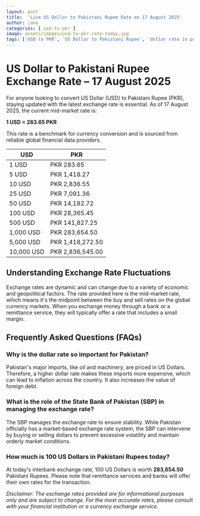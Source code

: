 ```yaml
---
layout: post
title:  'Live US Dollar to Pakistani Rupee Rate on 17 August 2025'
author: jane
categories: [ usd-to-pkr ]
image: assets/images/usd-to-pkr-rate-today.jpg
tags: ['USD to PKR', 'US Dollar to Pakistani Rupee', 'dollar rate in pakistan', 'today dollar rate open market', 'usa to pakistan dollar rate']
---
```


# US Dollar to Pakistani Rupee Exchange Rate – 17 August 2025

For anyone looking to convert US Dollar (USD) to Pakistani Rupee (PKR), staying updated with the latest exchange rate is essential. As of 17 August 2025, the current mid-market rate is:

**1 USD = 283.65 PKR**

This rate is a benchmark for currency conversion and is sourced from reliable global financial data providers.

| USD | PKR |
| --- | --- |
| 1 USD | PKR 283.65 |
| 5 USD | PKR 1,418.27 |
| 10 USD | PKR 2,836.55 |
| 25 USD | PKR 7,091.36 |
| 50 USD | PKR 14,182.72 |
| 100 USD | PKR 28,365.45 |
| 500 USD | PKR 141,827.25 |
| 1,000 USD | PKR 283,654.50 |
| 5,000 USD | PKR 1,418,272.50 |
| 10,000 USD | PKR 2,836,545.00 |


## Understanding Exchange Rate Fluctuations

Exchange rates are dynamic and can change due to a variety of economic and geopolitical factors. The rate provided here is the mid-market rate, which means it's the midpoint between the buy and sell rates on the global currency markets. When you exchange money through a bank or a remittance service, they will typically offer a rate that includes a small margin.

## Frequently Asked Questions (FAQs)

### Why is the dollar rate so important for Pakistan?

Pakistan's major imports, like oil and machinery, are priced in US Dollars. Therefore, a higher dollar rate makes these imports more expensive, which can lead to inflation across the country. It also increases the value of foreign debt.

### What is the role of the State Bank of Pakistan (SBP) in managing the exchange rate?

The SBP manages the exchange rate to ensure stability. While Pakistan officially has a market-based exchange rate system, the SBP can intervene by buying or selling dollars to prevent excessive volatility and maintain orderly market conditions.

### How much is 100 US Dollars in Pakistani Rupees today?

At today's interbank exchange rate, 100 US Dollars is worth **283,654.50** Pakistani Rupees. Please note that remittance services and banks will offer their own rates for the transaction.



*Disclaimer: The exchange rates provided are for informational purposes only and are subject to change. For the most accurate rates, please consult with your financial institution or a currency exchange service.*
